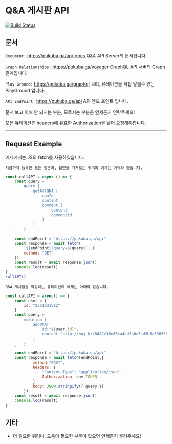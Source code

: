 # Q&A 게시판 API

[![Build Status](https://travis-ci.com/SWM12-PreProject22/qna-api.svg?branch=master)](https://travis-ci.com/SWM12-PreProject22/qna-api)

## 문서
`Document:` <a href="https://pukuba.ga/api-docs">https://pukuba.ga/api-docs</a>
Q&A API Server의 문서입니다.

`Graph Relationships:` <a href="https://pukuba.ga/voyager">https://pukuba.ga/voyager</a>
GraphQL API 서버의 Graph 관계입니다.

`Play Ground:` <a href="https://pukuba.ga/graphql">https://pukuba.ga/graphql</a>
쿼리, 뮤테이션을 직접 날릴수 있는 PlayGround 입니다.

`API EndPoint:` <a href="https://pukuba.ga/api">https://pukuba.ga/api</a>
API 엔드 포인트 입니다.

문서 보고 이해 안 되시는 부분, 모르시는 부분은 언제든지 연락주세요!

모든 뮤테이션은 headers에 유효한 Authorization을 넣어 요청해야합니다.

<hr>

## Request Example

예제에서는 JS의 fetch를 사용하였습니다.

`지금까지 등록된 모든 질문과, 답변을 가져오는 쿼리의 예제는 아래와 같습니다.`

``` js
const callAPI = async () => {
    const query = `
        query {
            getAllQNA {
                qnaId
                content
                comment {
                    content
                    commentId
                }
            }
        }
    `
    const endPoint = "https://pukuba.ga/api"
    const response = await fetch(
        `${endPoint}?query=${query}`, {
        method: "GET"
    })
    const result = await response.json()
    console.log(result)
}
callAPI()
```



`Q&A 게시글을 작성하는 뮤테이션의 예제는 아래와 같습니다.`
```js
const callAPI = async() => {
    const user = {
        id: "2351231512"
    }
    const query = `
        mutation {
            addQNA(
                id:"${user.id}",
                content:"http://boj.kr/8d82c36e86ca4bd5a0c5cd3b3a398396 반례 부탁드립니다."
            )
        }
    `
    const endPoint = "https://pukuba.ga/api"
    const response = await fetch(endPoint,{
            method:"POST",
            headers: {
                "Content-Type": "application/json",
                Authorization: env.TOKEN
            },
            body: JSON.stringify({ query })
        })
    const result = await response.json()
    console.log(result)
}
```

## 기타

- 더 필요한 쿼리나, 도움이 필요한 부분이 있으면 언제든지 불러주세요!